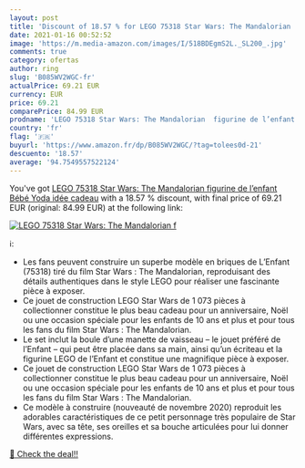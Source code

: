 ```yaml
---
layout: post
title: 'Discount of 18.57 % for LEGO 75318 Star Wars: The Mandalorian  f'
date: 2021-01-16 00:52:52
image: 'https://m.media-amazon.com/images/I/518BDEgmS2L._SL200_.jpg'
comments: true
category: ofertas
author: ring
slug: 'B085WV2WGC-fr'
actualPrice: 69.21 EUR
currency: EUR
price: 69.21
comparePrice: 84.99 EUR
prodname: 'LEGO 75318 Star Wars: The Mandalorian  figurine de l’enfant Bébé Yoda  idée cadeau'
country: 'fr'
flag: '🇫🇷'
buyurl: 'https://www.amazon.fr/dp/B085WV2WGC/?tag=tolees0d-21'
descuento: '18.57'
average: '94.7549557522124'
---
```


You've got [LEGO 75318 Star Wars: The Mandalorian  figurine de l’enfant Bébé Yoda  idée cadeau](https://www.amazon.fr/dp/B085WV2WGC/?tag=tolees0d-21) with a  18.57 % discount, with final price of 69.21 EUR (original: 84.99 EUR) at the following link:

[![LEGO 75318 Star Wars: The Mandalorian  f](https://m.media-amazon.com/images/I/518BDEgmS2L._SL200_.jpg)](https://www.amazon.fr/dp/B085WV2WGC/?tag=tolees0d-21)

ℹ️:

- Les fans peuvent construire un superbe modèle en briques de L’Enfant (75318) tiré du film Star Wars : The Mandalorian, reproduisant des détails authentiques dans le style LEGO pour réaliser une fascinante pièce à exposer.
- Ce jouet de construction LEGO Star Wars de 1 073 pièces à collectionner constitue le plus beau cadeau pour un anniversaire, Noël ou une occasion spéciale pour les enfants de 10 ans et plus et pour tous les fans du film Star Wars : The Mandalorian.
- Le set inclut la boule d’une manette de vaisseau – le jouet préféré de l’Enfant – qui peut être placée dans sa main, ainsi qu’un écriteau et la figurine LEGO de l’Enfant et constitue une magnifique pièce à exposer.
- Ce jouet de construction LEGO Star Wars de 1 073 pièces à collectionner constitue le plus beau cadeau pour un anniversaire, Noël ou une occasion spéciale pour les enfants de 10 ans et plus et pour tous les fans du film Star Wars : The Mandalorian.
- Ce modèle à construire (nouveauté de novembre 2020) reproduit les adorables caractéristiques de ce petit personnage très populaire de Star Wars, avec sa tête, ses oreilles et sa bouche articulées pour lui donner différentes expressions.

[🛒 Check the deal!!](https://www.amazon.fr/dp/B085WV2WGC/?tag=tolees0d-21)

